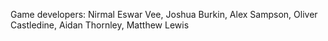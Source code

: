 Game developers:
Nirmal Eswar Vee, Joshua Burkin, Alex Sampson, Oliver Castledine, Aidan Thornley, Matthew Lewis

